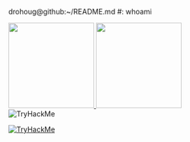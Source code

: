 


drohoug@github:~/README.md #: whoami <br /> 


<div>
  <a href="https://github.com/drohoug">
  <img height="170em" src="https://github-readme-stats.vercel.app/api?username=drohoug&theme=dark&include_all_comits=true&count_private=true"/>
  <img height="170em" src="https://github-readme-stats.vercel.app/api/top-langs/?username=drohoug&layout-compact&langs_count&theme=dark"/>
  </a>
</div>
<img src="https://tryhackme-badges.s3.amazonaws.com/dhgx.png" alt="TryHackMe">


<a href="https://tryhackme.com/p/dhgx" target="_blank"><img src="https://user-images.githubusercontent.com/91874521/138829963-7b62f292-24c9-4232-a6f2-2d8df57a68f4.png" alt="TryHackMe"></a>


